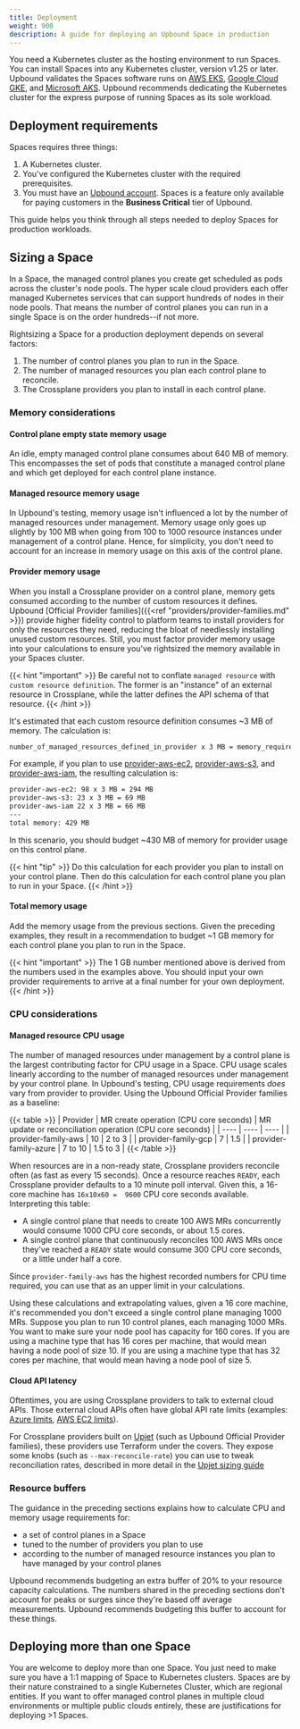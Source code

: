 ```yaml
---
title: Deployment
weight: 900
description: A guide for deploying an Upbound Space in production
---
```


You need a Kubernetes cluster as the hosting environment to run Spaces. You can install Spaces into any Kubernetes cluster, version v1.25 or later. Upbound validates the Spaces software runs on [AWS EKS](https://aws.amazon.com/eks/), [Google Cloud GKE](https://cloud.google.com/kubernetes-engine), and [Microsoft AKS](https://azure.microsoft.com/en-us/products/kubernetes-service). Upbound recommends dedicating the Kubernetes cluster for the express purpose of running Spaces as its sole workload.

## Deployment requirements

Spaces requires three things:

1. A Kubernetes cluster.
2. You've configured the Kubernetes cluster with the required prerequisites.
3. You must have an [Upbound account](https://www.upbound.io/register/a). Spaces is a feature only available for paying customers in the **Business Critical** tier of Upbound.

This guide helps you think through all steps needed to deploy Spaces for production workloads.

## Sizing a Space

In a Space, the managed control planes you create get scheduled as pods across the cluster's node pools. The hyper scale cloud providers each offer managed Kubernetes services that can support hundreds of nodes in their node pools. That means the number of control planes you can run in a single Space is on the order hundreds--if not more.

Rightsizing a Space for a production deployment depends on several factors:

1. The number of control planes you plan to run in the Space.
2. The number of managed resources you plan each control plane to reconcile.
3. The Crossplane providers you plan to install in each control plane.

### Memory considerations

#### Control plane empty state memory usage

An idle, empty managed control plane consumes about 640 MB of memory. This encompasses the set of pods that constitute a managed control plane and which get deployed for each control plane instance. 

#### Managed resource memory usage

In Upbound's testing, memory usage isn't influenced a lot by the number of managed resources under management. Memory usage only goes up slightly by 100 MB when going from 100 to 1000 resource instances under management of a control plane. Hence, for simplicity, you don't need to account for an increase in memory usage on this axis of the control plane.

#### Provider memory usage

When you install a Crossplane provider on a control plane, memory gets consumed according to the number of custom resources it defines. Upbound [Official Provider families]({{<ref "providers/provider-families.md" >}}) provide higher fidelity control to platform teams to install providers for only the resources they need, reducing the bloat of needlessly installing unused custom resources. Still, you must factor provider memory usage into your calculations to ensure you've rightsized the memory available in your Spaces cluster. 

{{< hint "important" >}}
Be careful not to conflate `managed resource` with `custom resource definition`. The former is an "instance" of an external resource in Crossplane, while the latter defines the API schema of that resource.
{{< /hint >}}

It's estimated that each custom resource definition consumes ~3 MB of memory. The calculation is:

```bash
number_of_managed_resources_defined_in_provider x 3 MB = memory_required
```

For example, if you plan to use [provider-aws-ec2](https://marketplace.upbound.io/providers/upbound/provider-aws-ec2), [provider-aws-s3](https://marketplace.upbound.io/providers/upbound/provider-aws-s3), and [provider-aws-iam](https://marketplace.upbound.io/providers/upbound/provider-aws-iam), the resulting calculation is:

```bash
provider-aws-ec2: 98 x 3 MB = 294 MB
provider-aws-s3: 23 x 3 MB = 69 MB
provider-aws-iam 22 x 3 MB = 66 MB
---
total memory: 429 MB
```

In this scenario, you should budget ~430 MB of memory for provider usage on this control plane.

{{< hint "tip" >}}
Do this calculation for each provider you plan to install on your control plane. Then do this calculation for each control plane you plan to run in your Space.
{{< /hint >}}


#### Total memory usage

Add the memory usage from the previous sections. Given the preceding examples, they result in a recommendation to budget ~1 GB memory for each control plane you plan to run in the Space.

{{< hint "important" >}}
The 1 GB number mentioned above is derived from the numbers used in the examples above. You should input your own provider requirements to arrive at a final number for your own deployment.
{{< /hint >}}

### CPU considerations

#### Managed resource CPU usage

The number of managed resources under management by a control plane is the largest contributing factor for CPU usage in a Space. CPU usage scales linearly according to the number of managed resources under management by your control plane. In Upbound's testing, CPU usage requirements _does_ vary from provider to provider. Using the Upbound Official Provider families as a baseline:

{{< table >}}
| Provider | MR create operation (CPU core seconds) | MR update or reconciliation operation (CPU core seconds) |
| ---- | ---- | ---- | 
| provider-family-aws | 10 | 2 to 3 | 
| provider-family-gcp | 7 | 1.5 | 
| provider-family-azure | 7 to 10 | 1.5 to 3 | 
{{< /table >}}

When resources are in a non-ready state, Crossplane providers reconcile often (as fast as every 15 seconds). Once a resource reaches `READY`, each Crossplane provider defaults to a 10 minute poll interval. Given this, a 16-core machine has `16x10x60 =  9600` CPU core seconds available. Interpreting this table:

- A single control plane that needs to create 100 AWS MRs concurrently would consume 1000 CPU core seconds, or about 1.5 cores. 
- A single control plane that continuously reconciles 100 AWS MRs once they've reached a `READY` state would consume 300 CPU core seconds, or a little under half a core.

Since `provider-family-aws` has the highest recorded numbers for CPU time required, you can use that as an upper limit in your calculations.

Using these calculations and extrapolating values, given a 16 core machine, it's recommended you don't exceed a single control plane managing 1000 MRs. Suppose you plan to run 10 control planes, each managing 1000 MRs. You want to make sure your node pool has capacity for 160 cores. If you are using a machine type that has 16 cores per machine, that would mean having a node pool of size 10. If you are using a machine type that has 32 cores per machine, that would mean having a node pool of size 5.

#### Cloud API latency

Oftentimes, you are using Crossplane providers to talk to external cloud APIs. Those external cloud APIs often have global API rate limits (examples: [Azure limits](https://learn.microsoft.com/en-us/azure/azure-resource-manager/management/request-limits-and-throttling), [AWS EC2 limits](https://docs.aws.amazon.com/AWSEC2/latest/APIReference/throttling.html#throttling-limits-rate-based)).

For Crossplane providers built on [Upjet](https://github.com/upbound/upjet) (such as Upbound Official Provider families), these providers use Terraform under the covers. They expose some knobs (such as `--max-reconcile-rate`) you can use to tweak reconciliation rates, described in more detail in the [Upjet sizing guide](https://github.com/upbound/upjet/blob/main/docs/sizing-guide.md)

### Resource buffers

The guidance in the preceding sections explains how to calculate CPU and memory usage requirements for:

- a set of control planes in a Space
- tuned to the number of providers you plan to use
- according to the number of managed resource instances you plan to have managed by your control planes

Upbound recommends budgeting an extra buffer of 20% to your resource capacity calculations. The numbers shared in the preceding sections don't account for peaks or surges since they're based off average measurements. Upbound recommends budgeting this buffer to account for these things.

## Deploying more than one Space

You are welcome to deploy more than one Space. You just need to make sure you have a 1:1 mapping of Space to Kubernetes clusters. Spaces are by their nature constrained to a single Kubernetes Cluster, which are regional entities. If you want to offer managed control planes in multiple cloud environments or multiple public clouds entirely, these are justifications for deploying >1 Spaces.